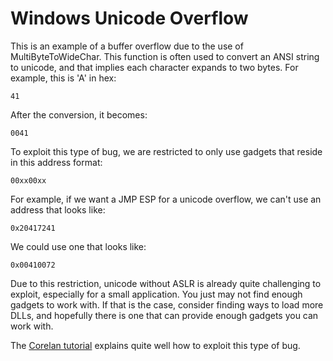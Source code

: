 # Windows Unicode Overflow

This is an example of a buffer overflow due to the use of MultiByteToWideChar. This function is
often used to convert an ANSI string to unicode, and that implies each character expands to two
bytes. For example, this is 'A' in hex:

```
41
```

After the conversion, it becomes:

```
0041
```

To exploit this type of bug, we are restricted to only use gadgets that reside in this address
format:

```
00xx00xx
```

For example, if we want a JMP ESP for a unicode overflow, we can't use an address that looks like:

```
0x20417241
```

We could use one that looks like:

```
0x00410072
```

Due to this restriction, unicode without ASLR is already quite challenging to exploit, especially
for a small application. You just may not find enough gadgets to work with. If that is the case,
consider finding ways to load more DLLs, and hopefully there is one that can provide enough gadgets
you can work with.

The [Corelan tutorial](https://www.corelan.be/index.php/2009/11/06/exploit-writing-tutorial-part-7-unicode-from-0x00410041-to-calc/) explains quite well how to exploit this type of bug.